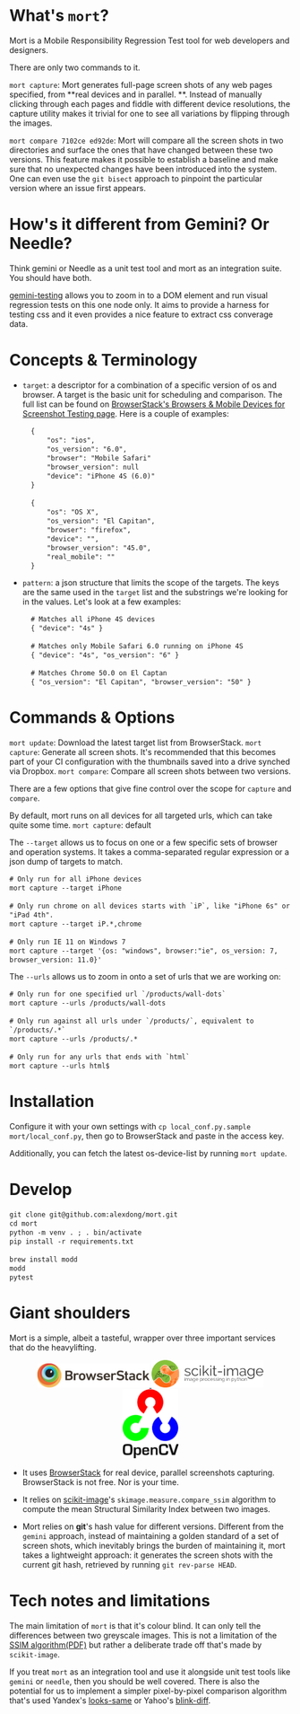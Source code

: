 # What's `mort`?

Mort is a Mobile Responsibility Regression Test tool for web developers and designers. 

There are only two commands to it.

`mort capture`: Mort generates full-page screen shots of any web pages specified, from **real devices and in parallel. **. Instead of manually clicking through each pages and fiddle with different device resolutions, the capture utility makes it trivial for one to see all variations by flipping through the images.

`mort compare 7102ce ed92de`: Mort will compare all the screen shots in two directories and surface the ones that have changed between these two versions. This feature makes it possible to establish a baseline and make sure that no unexpected changes have been introduced into the system. One can even use the `git bisect` approach to pinpoint the particular version where an issue first appears.

# How's it different from Gemini? Or Needle?

Think gemini or Needle as a unit test tool and mort as an integration suite. You should have both.

[gemini-testing](https://github.com/gemini-testing/gemini) allows you to zoom in to a DOM element and run visual regression tests on this one node only. It aims to provide a harness for testing css and it even provides a nice feature to extract css converage data. 

# Concepts & Terminology

* `target`: a descriptor for a combination of a specific version of os and browser. A target is the basic unit for scheduling and comparison. The full list can be found on [BrowserStack's Browsers & Mobile Devices for Screenshot Testing page](https://www.browserstack.com/list-of-browsers-and-platforms?product=screenshots). Here is a couple of examples:

        {
            "os": "ios",
            "os_version": "6.0",
            "browser": "Mobile Safari"
            "browser_version": null
            "device": "iPhone 4S (6.0)"
        }

        {
            "os": "OS X",
            "os_version": "El Capitan",
            "browser": "firefox",
            "device": "",
            "browser_version": "45.0",
            "real_mobile": ""
        }

* `pattern`: a json structure that limits the scope of the targets. The keys are the same used in the `target` list and the substrings we're looking for in the values. Let's look at a few examples:

        # Matches all iPhone 4S devices
        { "device": "4s" }

        # Matches only Mobile Safari 6.0 running on iPhone 4S
        { "device": "4s", "os_version": "6" }

        # Matches Chrome 50.0 on El Captan
        { "os_version": "El Capitan", "browser_version": "50" }


# Commands & Options

`mort update`: Download the latest target list from BrowserStack.
`mort capture`: Generate all screen shots. It's recommended that this becomes part of your CI configuration with the thumbnails saved into a drive synched via Dropbox. 
`mort compare`: Compare all screen shots between two versions.

There are a few options that give fine control over the scope for `capture` and `compare`. 

By default, mort runs on all devices for all targeted urls, which can take quite some time.
    `mort capture`: default

The `--target` allows us to focus on one or a few specific sets of browser and operation systems. It takes a comma-separated regular expression or a json dump of targets to match. 

    # Only run for all iPhone devices
    mort capture --target iPhone 

    # Only run chrome on all devices starts with `iP`, like "iPhone 6s" or "iPad 4th".
    mort capture --target iP.*,chrome 

    # Only run IE 11 on Windows 7
    mort capture --target '{os: "windows", browser:"ie", os_version: 7, browser_version: 11.0}'

The `--urls` allows us to zoom in onto a set of urls that we are working on:

    # Only run for one specified url `/products/wall-dots`
    mort capture --urls /products/wall-dots

    # Only run against all urls under `/products/`, equivalent to `/products/.*`
    mort capture --urls /products/.*

    # Only run for any urls that ends with `html`
    mort capture --urls html$

# Installation

Configure it with your own settings with `cp local_conf.py.sample mort/local_conf.py`, then go to BrowserStack
and paste in the access key.

Additionally, you can fetch the latest os-device-list by running `mort update`.

# Develop

    git clone git@github.com:alexdong/mort.git
    cd mort
    python -m venv . ; . bin/activate
    pip install -r requirements.txt

    brew install modd
    modd
    pytest


# Giant shoulders

Mort is a simple, albeit a tasteful, wrapper over three important services that do the heavylifting.

<div align="center">
  <a href="https://www.browserstack.com/screenshots/api">
    <img width="200" src="https://raw.githubusercontent.com/alexdong/mort/master/assets/browserstack.svg">
  </a>
  <a href="http://scikit-image.org/">
    <img width="200" heigth="200" src="https://raw.githubusercontent.com/alexdong/mort/master/assets/scikit-image.png">
  </a>
  <a href="https://opencv.org/">
    <img width="100" src="https://raw.githubusercontent.com/alexdong/mort/master/assets/opencv.svg">
  </a>
</div>

* It uses [BrowserStack](https://www.browserstack.com/screenshots/api) for real device, parallel screenshots capturing.
    BrowserStack is not free.  Nor is your time.

* It relies on [scikit-image](https://github.com/scikit-image/scikit-image)'s `skimage.measure.compare_ssim` algorithm to compute the mean Structural Similarity Index between two images.

* Mort relies on **git**'s hash value for different versions. Different from the `gemini` approach, instead of maintaining a golden standard of a set of screen shots, which inevitably brings the burden of maintaining it, mort takes a lightweight approach: it generates the screen shots with the current git hash, retrieved by running `git rev-parse HEAD`.


# Tech notes and limitations

The main limitation of `mort` is that it's colour blind. It can only tell the differences between two greyscale images.
This is not a limitation of the [SSIM algorithm(PDF)](http://www.cns.nyu.edu/pub/eero/wang03-reprint.pdf) but rather
a deliberate trade off that's made by `scikit-image`.

If you treat `mort` as an integration tool and use it alongside unit test tools like `gemini` or `needle`, then you
should be well covered. There is also the potential for us to implement a simpler pixel-by-pixel comparison algorithm
that's used Yandex's [looks-same](https://github.com/gemini-testing/looks-same) or Yahoo's [blink-diff](https://github.com/yahoo/blink-diff).
